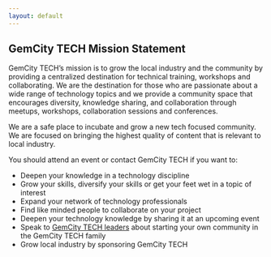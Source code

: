 ```yaml
---
layout: default
---
```

## GemCity TECH Mission Statement  

GemCity TECH’s mission is to grow the local industry and the community by providing a centralized destination for technical training, workshops and collaborating. We are the destination for those who are passionate about a wide range of technology topics and we provide a community space that encourages diversity, knowledge sharing, and collaboration through meetups, workshops, collaboration sessions and conferences.

We are a safe place to incubate and grow a new tech focused community. 
We are focused on bringing the highest quality of content that is relevant to local industry.

You should attend an event or contact GemCity TECH if you want to:

- Deepen your knowledge in a technology discipline
- Grow your skills, diversify your skills or get your feet wet in a topic of interest
- Expand your network of technology professionals 
- Find like minded people to collaborate on your project
- Deepen your technology knowledge by sharing it at an upcoming event
- Speak to [GemCity TECH leaders](https://www.meetup.com/gem-city-tech/members/?op=leaders) about starting your own community in the GemCity TECH family
- Grow local industry by sponsoring GemCity TECH 
